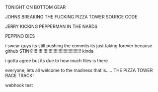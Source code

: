 TONIGHT ON BOTTOM GEAR 

JOHNS BREAKING THE FUCKING PIZZA TOWER SOURCE CODE

JERRY KICKING PEPPERMAN IN THE NARDS

PEPPINO DIES

i swear guys its still pushing the commits its just taking forever because github STINK!!!!!!!!!!!!!!!!!!!!!!!!!!!!!!!!!!!!!!! kinda

i gotta agree but its due to how much files is there

everyone, lets all welcome to the madness that is..... THE PIZZA TOWER RACE TRACK!

webhook test
